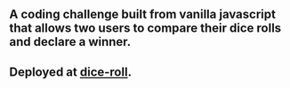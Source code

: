 ## A coding challenge built from vanilla javascript that allows two users to compare their dice rolls and declare a winner.

## Deployed at [dice-roll](https://dice-roll-player.netlify.app).
